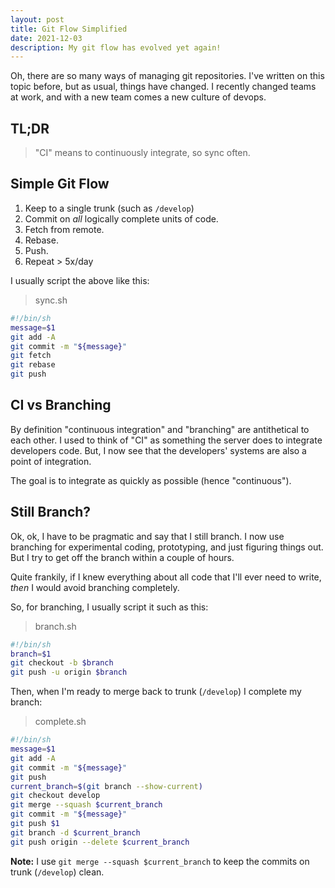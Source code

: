 ```yaml
---
layout: post
title: Git Flow Simplified
date: 2021-12-03
description: My git flow has evolved yet again!
---
```


Oh, there are so many ways of managing git repositories.  I've written on this topic before, but as usual, things have changed.  I recently changed teams at work, and with a new team comes a new culture of devops.  

## TL;DR

> "CI" means to continuously integrate, so sync often.

## Simple Git Flow

1. Keep to a single trunk (such as `/develop`)
2. Commit on *all* logically complete units of code.
3. Fetch from remote.
4. Rebase.
5. Push.
6. Repeat > 5x/day

I usually script the above like this:

> sync.sh

```sh
#!/bin/sh
message=$1
git add -A
git commit -m "${message}"
git fetch
git rebase
git push
```

## CI vs Branching

By definition "continuous integration" and "branching" are antithetical to each other.  I used to think of "CI" as something the server does to integrate developers code.  But, I now see that the developers' systems are also a point of integration.  

The goal is to integrate as quickly as possible (hence "continuous").  

## Still Branch?

Ok, ok, I have to be pragmatic and say that I still branch.  I now use branching for experimental coding, prototyping, and just figuring things out.  But I try to get off the branch within a couple of hours.  

Quite frankily, if I knew everything about all code that I'll ever need to write, *then* I would avoid branching completely.  

So, for branching, I usually script it such as this:

> branch.sh

```sh
#!/bin/sh
branch=$1
git checkout -b $branch
git push -u origin $branch
```

Then, when I'm ready to merge back to trunk (`/develop`) I complete my branch:

> complete.sh

```sh
#!/bin/sh
message=$1
git add -A
git commit -m "${message}"
git push
current_branch=$(git branch --show-current)
git checkout develop
git merge --squash $current_branch
git commit -m "${message}"
git push $1
git branch -d $current_branch
git push origin --delete $current_branch
```

**Note:** I use `git merge --squash $current_branch` to keep the commits on trunk (`/develop`) clean.
